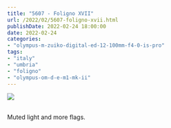 ```yaml
---
title: "5607 - Foligno XVII"
url: /2022/02/5607-foligno-xvii.html
publishDate: 2022-02-24 18:00:00
date: 2022-02-24
categories:
- "olympus-m-zuiko-digital-ed-12-100mm-f4-0-is-pro"
tags:
- "italy"
- "umbria"
- "foligno"
- "olympus-om-d-e-m1-mk-ii"
---
```

<div class="container">
<div class="center"><a target="_blank" href="https://d25zfm9zpd7gm5.cloudfront.net/1200x1200/2019/20190903_161837_lr.jpg"><img class="webfeedsFeaturedVisual" src="https://d25zfm9zpd7gm5.cloudfront.net/0600x0600/2019/20190903_161837_lr.jpg" /></a></div>
</div>
<br />

Muted light and more flags.
